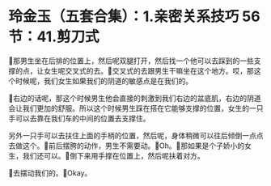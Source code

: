 # 玲金玉（五套合集）：1.亲密关系技巧 56节：41.剪刀式

🎼那男生坐在后排的位置上，然后呢双腿打开，然后找一个他可以去踩到的一些支撑的点，让女生呢交叉式的去。🎼交叉式的去跟男生干嘛坐在这个地方。哎，那这个时候呢，我们女生如果我们的阴道的敏感点是在我们的。

🎼右边的话呢，那这个时候男生他会直接的刺激到我们右边的盆底肌，右边的阴道会让我们更加的舒服。所以这个时候男生踩在搭在它能够支撑的位置，女生的一只手可以去靠在我们车的中间的位置去支撑住。

另外一只手可以去扶住上面的手柄的位置，然后呢，身体稍微可以往后倾倒一点点去做这个。🎼前后摆胯的动作，男生不需要动。🎼Oh。🎼那如果是个子娇小的女生，我们还可以。🎼倒下来用手撑在位置上，然后呢扶着对方。

🎼去摆动我们的。🎼Okay。